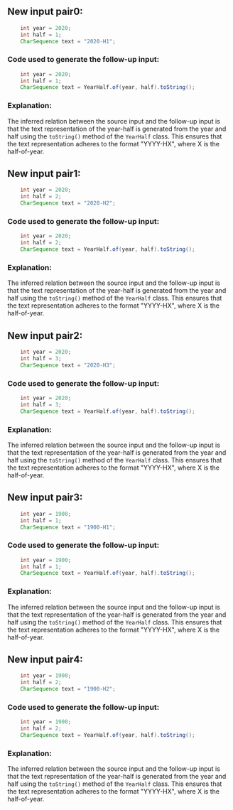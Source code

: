 ## New input pair0:
```java
    int year = 2020;
    int half = 1;
    CharSequence text = "2020-H1";
```
### Code used to generate the follow-up input:
```java
    int year = 2020;
    int half = 1;
    CharSequence text = YearHalf.of(year, half).toString();
```
### Explanation:
The inferred relation between the source input and the follow-up input is that the text representation of the year-half is generated from the year and half using the `toString()` method of the `YearHalf` class. This ensures that the text representation adheres to the format "YYYY-HX", where X is the half-of-year.

## New input pair1:
```java
    int year = 2020;
    int half = 2;
    CharSequence text = "2020-H2";
```
### Code used to generate the follow-up input:
```java
    int year = 2020;
    int half = 2;
    CharSequence text = YearHalf.of(year, half).toString();
```
### Explanation:
The inferred relation between the source input and the follow-up input is that the text representation of the year-half is generated from the year and half using the `toString()` method of the `YearHalf` class. This ensures that the text representation adheres to the format "YYYY-HX", where X is the half-of-year.

## New input pair2:
```java
    int year = 2020;
    int half = 3;
    CharSequence text = "2020-H3";
```
### Code used to generate the follow-up input:
```java
    int year = 2020;
    int half = 3;
    CharSequence text = YearHalf.of(year, half).toString();
```
### Explanation:
The inferred relation between the source input and the follow-up input is that the text representation of the year-half is generated from the year and half using the `toString()` method of the `YearHalf` class. This ensures that the text representation adheres to the format "YYYY-HX", where X is the half-of-year.

## New input pair3:
```java
    int year = 1900;
    int half = 1;
    CharSequence text = "1900-H1";
```
### Code used to generate the follow-up input:
```java
    int year = 1900;
    int half = 1;
    CharSequence text = YearHalf.of(year, half).toString();
```
### Explanation:
The inferred relation between the source input and the follow-up input is that the text representation of the year-half is generated from the year and half using the `toString()` method of the `YearHalf` class. This ensures that the text representation adheres to the format "YYYY-HX", where X is the half-of-year.

## New input pair4:
```java
    int year = 1900;
    int half = 2;
    CharSequence text = "1900-H2";
```
### Code used to generate the follow-up input:
```java
    int year = 1900;
    int half = 2;
    CharSequence text = YearHalf.of(year, half).toString();
```
### Explanation:
The inferred relation between the source input and the follow-up input is that the text representation of the year-half is generated from the year and half using the `toString()` method of the `YearHalf` class. This ensures that the text representation adheres to the format "YYYY-HX", where X is the half-of-year.
